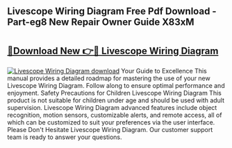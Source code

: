 ## Livescope Wiring Diagram Free Pdf Download - Part-eg8 New Repair Owner Guide X83xM

# <h2><a href="http://dfsmhq.blite.top/?on=Livescope+Wiring+Diagram">🔗Download New 👉🔴 Livescope Wiring Diagram</a></h2>

[![Livescope Wiring Diagram download](https://i.imgur.com/lujVjoI.png)](http://dfsmhq.blite.top/?on=Livescope+Wiring+Diagram)
Your Guide to Excellence This manual provides a detailed roadmap for mastering the use of your new Livescope Wiring Diagram. Follow along to ensure optimal performance and enjoyment. Safety Precautions for Children Livescope Wiring Diagram This product is not suitable for children under age and should be used with adult supervision. Livescope Wiring Diagram advanced features include object recognition, motion sensors, customizable alerts, and remote access, all of which can be customized to suit your preferences via the user interface. Please Don't Hesitate Livescope Wiring Diagram. Our customer support team is ready to answer your questions.

